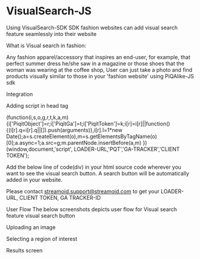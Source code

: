 # VisualSearch-JS

Using VisualSearch-SDK SDK fashion websites can add visual search feature seamlessly into their website

What is Visual search in fashion:

Any fashion apparel/accessory that inspires an end-user, for example, that perfect summer dress he/she saw in a magazine or those shoes that the woman was wearing at the coffee shop, User can just take a photo and find products visually similar to those in your 'fashion website' using PiQAlike-JS sdk

Integration

Adding script in head tag

(function(i,s,o,g,r,t,k,a,m){i['PiqitObject']=r;i['PiqitGa']=t;i['PiqitToken']=k;i[r]=i[r]||function(){(i[r].q=i[r].q||[]).push(arguments)},i[r].l=1*new Date();a=s.createElement(o),m=s.getElementsByTagName(o)[0];a.async=1;a.src=g;m.parentNode.insertBefore(a,m) })(window,document,'script', LOADER-URL,'PQT','GA-TRACKER','CLIENT TOKEN');

Add the below line of code(div) in your html source code wherever you want to see the visual search button. A search button will be automatically added in your website.

<div class="streamoid_sdk streamoid-visualSearch-button" data-service="visualSearch" data-token="CLIENT TOKEN" data-function="initialize"></div>

Please contact streamoid.support@streamoid.com to get your LOADER-URL, CLIENT TOKEN, GA TRACKER-ID

User Flow
The below screenshots depicts user flow for Visual search feature
visual search button

Uploading an image

Selecting a region of interest

Results screen

